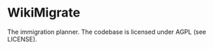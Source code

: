 WikiMigrate
===========

The immigration planner.
The codebase is licensed under AGPL (see LICENSE).
